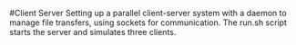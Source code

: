 #Client Server
Setting up a parallel client-server system with a daemon to manage file transfers, using sockets for communication. The run.sh script starts the server and simulates three clients.

